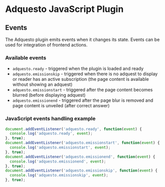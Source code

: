 # Adquesto JavaScript Plugin

## Events

The Adquesto plugin emits events when it changes its state. Events can be used for integration of frontend actions.

### Available events

* `adquesto.ready` - triggered when the plugin is loaded and ready
* `adquesto.emissionskip` - triggered when there is no adquest to display or reader has an active subscription (the page content is available without showing an adquest)
* `adquesto.emissionstart` - triggered after the page content becomes blurred (before displaying adquest)
* `adquesto.emissionend` - triggered after the page blur is removed and page content is unveiled (after correct answer)

### JavaScript events handling example

```javascript
document.addEventListener('adquesto.ready', function(event) {
  console.log('adquesto.ready', event);
}, true);
document.addEventListener('adquesto.emissionstart', function(event) {
  console.log('adquesto.emissionstart', event);
}, true);
document.addEventListener('adquesto.emissionend', function(event) {
  console.log('adquesto.emissionend', event);
}, true);
document.addEventListener('adquesto.emissionskip', function(event) {
  console.log('adquesto.emissionskip', event);
}, true);
```
